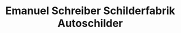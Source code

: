 ---
title: "Emanuel Schreiber Schilderfabrik Autoschilder"
url: /euskirchen/emanuel-schreiber-schilderfabrik-autoschilder/
shop: Beschriftungen
---